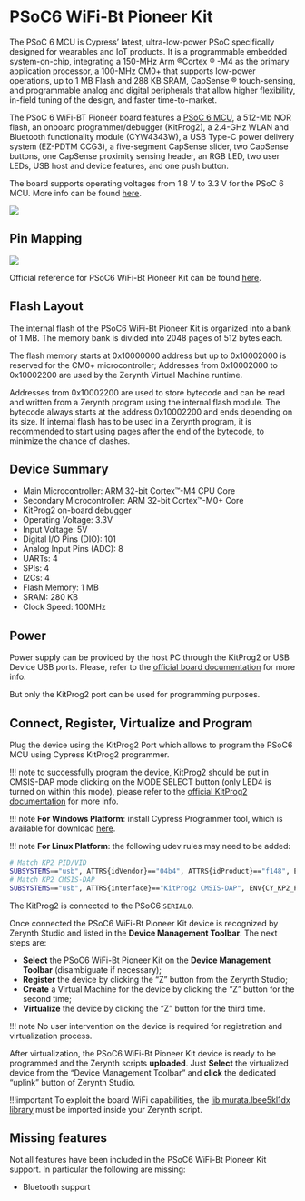 # PSoC6 WiFi-Bt Pioneer Kit

The PSoC 6 MCU is Cypress’ latest, ultra-low-power PSoC specifically designed for wearables and IoT products. It is a programmable embedded system-on-chip, integrating a 150-MHz Arm ®Cortex ® -M4 as the primary application processor, a 100-MHz CM0+ that supports low-power operations, up to 1 MB Flash and 288 KB SRAM, CapSense ® touch-sensing, and programmable analog and digital peripherals that allow higher flexibility, in-field tuning of the design, and faster time-to-market.

The PSoC 6 WiFi-BT Pioneer board features a [PSoC 6 MCU](https://www.cypress.com/products/32-bit-arm-cortex-m4-psoc-6), a 512-Mb NOR flash, an onboard programmer/debugger (KitProg2), a 2.4-GHz WLAN and Bluetooth functionality module (CYW4343W), a USB Type-C power delivery system (EZ-PDTM CCG3), a five-segment CapSense slider, two CapSense buttons, one CapSense proximity sensing header, an RGB LED, two user LEDs, USB host and device features, and one push button.

The board supports operating voltages from 1.8 V to 3.3 V for the PSoC 6 MCU. More info can be found [here](https://www.cypress.com/file/407731/download).

![](https://github.com/zerynth/docs/blob/test/docs/reference/boards/psoc6wifibt_pioneerkit/docs/img/psoc6wifibt_pioneerkit.png?raw=true)

## Pin Mapping

![](https://github.com/zerynth/docs/blob/test/docs/reference/boards/psoc6wifibt_pioneerkit/docs/img/psoc6wifibt_pioneerkit_pin_io.png?raw=true)

Official reference for PSoC6 WiFi-Bt Pioneer Kit can be found [here](https://www.cypress.com/documentation/development-kitsboards/psoc-6-wifi-bt-pioneer-kit-cy8ckit-062-wifi-bt).

## Flash Layout

The internal flash of the PSoC6 WiFi-Bt Pioneer Kit is organized into a bank of 1 MB. The memory bank is divided into 2048 pages of 512 bytes each.

The flash memory starts at 0x10000000 address but up to 0x10002000 is reserved for the CM0+ microcontroller; Addresses from 0x10002000 to 0x10002200 are used by the Zerynth Virtual Machine runtime.

Addresses from 0x10002200 are used to store bytecode and can be read and written from a Zerynth program using the internal flash module. The bytecode always starts at the address 0x10002200 and ends depending on its size. If internal flash has to be used in a Zerynth program, it is recommended to start using pages after the end of the bytecode, to minimize the chance of clashes.

## Device Summary


* Main Microcontroller: ARM 32-bit Cortex™-M4 CPU Core
* Secondary Microcontroller: ARM 32-bit Cortex™-M0+ Core
* KitProg2 on-board debugger
* Operating Voltage: 3.3V
* Input Voltage: 5V
* Digital I/O Pins (DIO): 101
* Analog Input Pins (ADC): 8
* UARTs: 4
* SPIs: 4
* I2Cs: 4
* Flash Memory: 1 MB
* SRAM: 280 KB
* Clock Speed: 100MHz

## Power

Power supply can be provided by the host PC through the KitProg2 or USB Device USB ports.
Please, refer to the [official board documentation](https://www.cypress.com/documentation/development-kitsboards/psoc-6-wifi-bt-pioneer-kit-cy8ckit-062-wifi-bt) for more info.

But only the KitProg2 port can be used for programming purposes.

## Connect, Register, Virtualize and Program

Plug the device using the KitProg2 Port which allows to program the PSoC6 MCU using Cypress KitProg2 programmer.

!!! note
	to successfully program the device, KitProg2 should be put in CMSIS-DAP mode clicking on the MODE SELECT button (only LED4 is turned on within this mode), please refer to the [official KitProg2 documentation](https://www.cypress.com/file/225961/download) for more info.

!!! note
	**For Windows Platform**: install Cypress Programmer tool, which is available for download [here](https://www.cypress.com/products/psoc-programming-solutions).

!!! note
	**For Linux Platform**: the following udev rules may need to be added:

```bash
# Match KP2 PID/VID
SUBSYSTEMS=="usb", ATTRS{idVendor}=="04b4", ATTRS{idProduct}=="f148", ENV{CY_KP2_PID_VID}="f148:04b4"
# Match KP2 CMSIS-DAP
SUBSYSTEMS=="usb", ATTRS{interface}=="KitProg2 CMSIS-DAP", ENV{CY_KP2_PID_VID}=="f148:04b4", MODE="0666"
```

The KitProg2 is connected to the PSoC6 `SERIAL0`.

Once connected the PSoC6 WiFi-Bt Pioneer Kit device is recognized by Zerynth Studio and listed in the **Device Management Toolbar**. The next steps are:

* **Select** the PSoC6 WiFi-Bt Pioneer Kit on the **Device Management Toolbar** (disambiguate if necessary);
* **Register** the device by clicking the “Z” button from the Zerynth Studio;
* **Create** a Virtual Machine for the device by clicking the “Z” button for the second time;
* **Virtualize** the device by clicking the “Z” button for the third time.

!!! note
	No user intervention on the device is required for registration and virtualization process.

After virtualization, the PSoC6 WiFi-Bt Pioneer Kit device is ready to be programmed and the  Zerynth scripts **uploaded**. Just **Select** the virtualized device from the “Device Management Toolbar” and **click** the dedicated “uplink” button of Zerynth Studio.

!!!important
   To exploit the board WiFi capabilities, the [lib.murata.lbee5kl1dx library](https://docs.zerynth.com/latest/official/lib.murata.lbee5kl1dx/docs/index.html#lib-murata-lbee5kl1dx) must be imported inside your Zerynth script.

## Missing features

Not all features have been included in the PSoC6 WiFi-Bt Pioneer Kit support. In particular the following are missing:


* Bluetooth support
<!--stackedit_data:
eyJoaXN0b3J5IjpbLTEyMjA0MzQ2NDNdfQ==
-->
